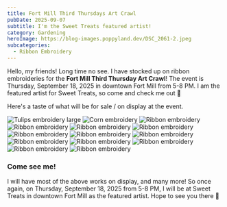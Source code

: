 ```yaml
---
title: Fort Mill Third Thursdays Art Crawl
pubDate: 2025-09-07
subtitle: I'm the Sweet Treats featured artist!
category: Gardening
heroImage: https://blog-images.poppyland.dev/DSC_2061-2.jpeg
subcategories:
  - Ribbon Embroidery
---
```

Hello, my friends! Long time no see. I have stocked up on ribbon embroideries for the **Fort Mill Third Thursday Art Crawl**! The event is Thursday, September 18, 2025 in downtown Fort Mill from 5-8 PM. I am the featured artist for Sweet Treats, so come and check me out 🌸

Here's a taste of what will be for sale / on display at the event.

![Tulips embroidery large](https://blog-images.poppyland.dev/DSC_2039.jpeg)
![Corn embroidery](https://blog-images.poppyland.dev/DSC_2058-3.jpeg)
![Ribbon embroidery](https://blog-images.poppyland.dev/DSC_2064-3.jpeg)
![Ribbon embroidery](https://blog-images.poppyland.dev/DSC_2066.jpeg)
![Ribbon embroidery](https://blog-images.poppyland.dev/DSC_2072-3.jpeg)
![Ribbon embroidery](https://blog-images.poppyland.dev/IMG_0306.jpeg)
![Ribbon embroidery](https://blog-images.poppyland.dev/IMG_0421.jpeg)
![Ribbon embroidery](https://blog-images.poppyland.dev/IMG_0422.jpeg)
![Ribbon embroidery](https://blog-images.poppyland.dev/IMG_0423.jpeg)
![Ribbon embroidery](https://blog-images.poppyland.dev/IMG_0427.jpeg)
![Ribbon embroidery](https://blog-images.poppyland.dev/IMG_0429.jpeg)
![Ribbon embroidery](https://blog-images.poppyland.dev/IMG_0630.jpeg)
![Ribbon embroidery](https://blog-images.poppyland.dev/IMG_0643.jpeg)
![Ribbon embroidery](https://blog-images.poppyland.dev/IMG_0644.jpeg)


### Come see me!

I will have most of the above works on display, and many more! So once again, on Thursday, September 18, 2025 from 5-8 PM, I will be at Sweet Treats in downtown Fort Mill as the featured artist. Hope to see you there 🌸